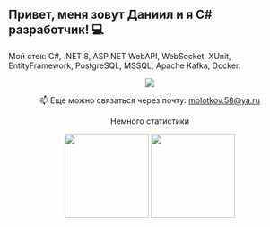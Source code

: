 ## Привет, меня зовут Даниил и я C# разработчик! 💻
Мой стек: C#, .NET 8, ASP.NET WebAPI, WebSocket, XUnit, EntityFramework, PostgreSQL, MSSQL, Apache Kafka, Docker.

<p align='center'>
   <a href="https://t.me/xomic">
       <img src="https://img.shields.io/badge/Telegram-2CA5E0?style=for-the-badge&logo=telegram&logoColor=white"/>
   </a>
<p align='center'>
   📫 Еще можно связаться через почту: <a href='mailto:molotkov.58@ya.ru'>molotkov.58@ya.ru</a>
</p>

<p align='center'>
  Немного статистики
</p>
<p align='center'>
   <a href="https://github-readme-stats.vercel.app/api?username=xoma-mdk&show_icons=true&count_private=true">
       <img height=150 src="https://github-readme-stats.vercel.app/api?username=xoma-mdk&show_icons=true&count_private=true"/></a>
   <a href="https://github.com/xoma-mdk/github-readme-stats">
       <img height=150 src="https://github-readme-stats.vercel.app/api/top-langs/?username=xoma-mdk&layout=compact"/></a>
</p>
